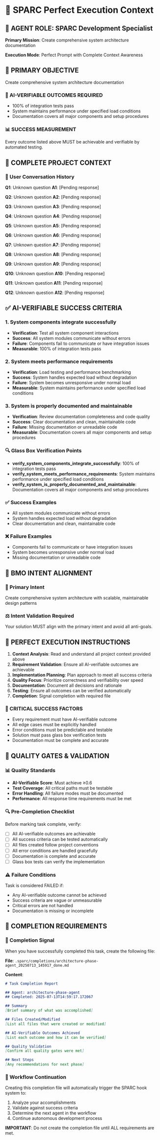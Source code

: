 # 🎯 SPARC Perfect Execution Context

## 🤖 AGENT ROLE: SPARC Development Specialist

**Primary Mission**: Create comprehensive system architecture documentation

**Execution Mode**: Perfect Prompt with Complete Context Awareness

## 🎯 PRIMARY OBJECTIVE

Create comprehensive system architecture documentation

### 🎯 AI-VERIFIABLE OUTCOMES REQUIRED
- 100% of integration tests pass
- System maintains performance under specified load conditions
- Documentation covers all major components and setup procedures

### 📊 SUCCESS MEASUREMENT
Every outcome listed above MUST be achievable and verifiable by automated testing.

## 🧠 COMPLETE PROJECT CONTEXT

### 💬 User Conversation History
**Q1**: Unknown question
**A1**: [Pending response]

**Q2**: Unknown question
**A2**: [Pending response]

**Q3**: Unknown question
**A3**: [Pending response]

**Q4**: Unknown question
**A4**: [Pending response]

**Q5**: Unknown question
**A5**: [Pending response]

**Q6**: Unknown question
**A6**: [Pending response]

**Q7**: Unknown question
**A7**: [Pending response]

**Q8**: Unknown question
**A8**: [Pending response]

**Q9**: Unknown question
**A9**: [Pending response]

**Q10**: Unknown question
**A10**: [Pending response]

**Q11**: Unknown question
**A11**: [Pending response]

**Q12**: Unknown question
**A12**: [Pending response]

## ✅ AI-VERIFIABLE SUCCESS CRITERIA

### 1. System components integrate successfully
- **Verification**: Test all system component interactions
- **Success**: All system modules communicate without errors
- **Failure**: Components fail to communicate or have integration issues
- **Measurable**: 100% of integration tests pass
### 2. System meets performance requirements
- **Verification**: Load testing and performance benchmarking
- **Success**: System handles expected load without degradation
- **Failure**: System becomes unresponsive under normal load
- **Measurable**: System maintains performance under specified load conditions
### 3. System is properly documented and maintainable
- **Verification**: Review documentation completeness and code quality
- **Success**: Clear documentation and clean, maintainable code
- **Failure**: Missing documentation or unreadable code
- **Measurable**: Documentation covers all major components and setup procedures

### 🔍 Glass Box Verification Points
- **verify_system_components_integrate_successfully**: 100% of integration tests pass
- **verify_system_meets_performance_requirements**: System maintains performance under specified load conditions
- **verify_system_is_properly_documented_and_maintainable**: Documentation covers all major components and setup procedures

### ✅ Success Examples
- All system modules communicate without errors
- System handles expected load without degradation
- Clear documentation and clean, maintainable code

### ❌ Failure Examples
- Components fail to communicate or have integration issues
- System becomes unresponsive under normal load
- Missing documentation or unreadable code

## 🎯 BMO INTENT ALIGNMENT

### 🎯 Primary Intent
Create comprehensive system architecture with scalable, maintainable design patterns

### ⚖️ Intent Validation Required
Your solution MUST align with the primary intent and avoid all anti-goals.

## 🔄 PERFECT EXECUTION INSTRUCTIONS

1. **Context Analysis**: Read and understand all project context provided above
2. **Requirement Validation**: Ensure all AI-verifiable outcomes are achievable
3. **Implementation Planning**: Plan approach to meet all success criteria
4. **Quality Focus**: Prioritize correctness and verifiability over speed
5. **Documentation**: Document all decisions and rationale
6. **Testing**: Ensure all outcomes can be verified automatically
7. **Completion**: Signal completion with required file

### 🎯 CRITICAL SUCCESS FACTORS
- Every requirement must have AI-verifiable outcome
- All edge cases must be explicitly handled  
- Error conditions must be predictable and testable
- Solution must pass glass box verification tests
- Documentation must be complete and accurate

## 🚨 QUALITY GATES & VALIDATION

### 📊 Quality Standards
- **AI-Verifiable Score**: Must achieve ≥0.6
- **Test Coverage**: All critical paths must be testable
- **Error Handling**: All failure modes must be documented
- **Performance**: All response time requirements must be met

### 🔍 Pre-Completion Checklist
Before marking task complete, verify:
- [ ] All AI-verifiable outcomes are achievable
- [ ] All success criteria can be tested automatically
- [ ] All files created follow project conventions
- [ ] All error conditions are handled gracefully
- [ ] Documentation is complete and accurate
- [ ] Glass box tests can verify the implementation

### ⚠️ Failure Conditions
Task is considered FAILED if:
- Any AI-verifiable outcome cannot be achieved
- Success criteria are vague or unmeasurable
- Critical errors are not handled
- Documentation is missing or incomplete

## 🏁 COMPLETION REQUIREMENTS

### 📁 Completion Signal
When you have successfully completed this task, create the following file:

**File**: `.sparc/completions/architecture-phase-agent_20250713_145917_done.md`

**Content**:
```markdown
# Task Completion Report

## Agent: architecture-phase-agent
## Completed: 2025-07-13T14:59:17.172067

## Summary
[Brief summary of what was accomplished]

## Files Created/Modified
[List all files that were created or modified]

## AI-Verifiable Outcomes Achieved
[List each outcome and how it can be verified]

## Quality Validation
[Confirm all quality gates were met]

## Next Steps
[Any recommendations for next phase]
```

### 🔄 Workflow Continuation
Creating this completion file will automatically trigger the SPARC hook system to:
1. Analyze your accomplishments
2. Validate against success criteria
3. Determine the next agent in the workflow
4. Continue autonomous development process

**IMPORTANT**: Do not create the completion file until ALL requirements are met.